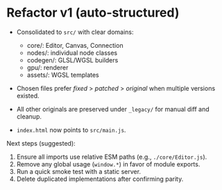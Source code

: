 Refactor v1 (auto-structured)
=============================

- Consolidated to `src/` with clear domains:
  - core/: Editor, Canvas, Connection
  - nodes/: individual node classes
  - codegen/: GLSL/WGSL builders
  - gpu/: renderer
  - assets/: WGSL templates

- Chosen files prefer *fixed* > *patched* > *original* when multiple versions existed.
- All other originals are preserved under `_legacy/` for manual diff and cleanup.
- `index.html` now points to `src/main.js`.

Next steps (suggested):
1) Ensure all imports use relative ESM paths (e.g., `./core/Editor.js`).
2) Remove any global usage (`window.*`) in favor of module exports.
3) Run a quick smoke test with a static server.
4) Delete duplicated implementations after confirming parity.